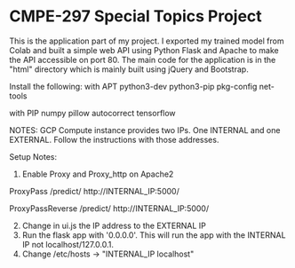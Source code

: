# CMPE-297 Special Topics Project

This is the application part of my project. I exported my trained model from Colab and built a simple web API using Python Flask and Apache to make the API accessible on port 80. The main code for the application is in the "html" directory which is mainly built using jQuery and Bootstrap.

Install the following:
with APT
python3-dev
python3-pip
pkg-config
net-tools

with PIP
numpy
pillow
autocorrect
tensorflow

NOTES:
GCP Compute instance provides two IPs. One INTERNAL and one EXTERNAL.
Follow the instructions with those addresses.

Setup Notes:
1. Enable Proxy and Proxy_http on Apache2

  ProxyPass /predict/ http://INTERNAL_IP:5000/
  
  ProxyPassReverse /predict/ http://INTERNAL_IP:5000/
  
2. Change in ui.js the IP address to the EXTERNAL IP  
3. Run the flask app with '0.0.0.0'. This will run the app with the INTERNAL IP not localhost/127.0.0.1.
4. Change /etc/hosts -> "INTERNAL_IP localhost"
